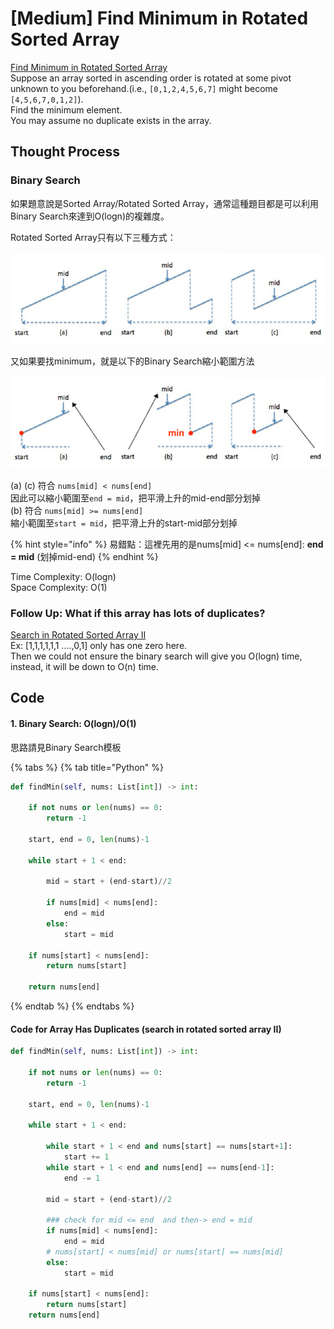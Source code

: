 # \[Medium\] Find Minimum in Rotated Sorted Array

[Find Minimum in Rotated Sorted Array](https://leetcode.com/problems/find-minimum-in-rotated-sorted-array/)  
Suppose an array sorted in ascending order is rotated at some pivot unknown to you beforehand.\(i.e., `[0,1,2,4,5,6,7]` might become `[4,5,6,7,0,1,2]`\).  
Find the minimum element.  
You may assume no duplicate exists in the array.

## Thought Process

### Binary Search

如果題意說是Sorted Array/Rotated Sorted Array，通常這種題目都是可以利用Binary Search來達到O\(logn\)的複雜度。  
  
Rotated Sorted Array只有以下三種方式：

![\(a\)\(b\)\(c\) Rotated Sorted Array &#x53EF;&#x80FD;&#x51FA;&#x73FE;&#x60C5;&#x6CC1;](../../.gitbook/assets/rotated-sorted-array.jpg)

又如果要找minimum，就是以下的Binary Search縮小範圍方法

![](../../.gitbook/assets/rotated-sorted-array-min-%20%281%29.jpg)

\(a\) \(c\) 符合 `nums[mid] < nums[end]`  
因此可以縮小範圍至`end = mid`，把平滑上升的mid-end部分划掉  
\(b\) 符合 `nums[mid] >= nums[end]`  
縮小範圍至`start = mid`，把平滑上升的start-mid部分划掉

{% hint style="info" %}
易錯點：這裡先用的是nums\[mid\] &lt;= nums\[end\]:  **end = mid** \(划掉mid-end\)
{% endhint %}

Time Complexity: O\(logn\)  
Space Complexity: O\(1\)

### Follow Up: What if this array has lots of duplicates?  

[Search in Rotated Sorted Array II](https://leetcode.com/problems/find-minimum-in-rotated-sorted-array-ii/)  
Ex: \[1,1,1,1,1,1 ....,0,1\] only has one zero here.   
Then we could not ensure the binary search will give you O\(logn\) time, instead, it will be down to O\(n\) time. 

## Code

#### 1. Binary Search: O\(logn\)/O\(1\)

思路請見Binary Search模板

{% tabs %}
{% tab title="Python" %}
```python
def findMin(self, nums: List[int]) -> int:
    
    if not nums or len(nums) == 0:
        return -1
        
    start, end = 0, len(nums)-1
    
    while start + 1 < end:
        
        mid = start + (end-start)//2
        
        if nums[mid] < nums[end]:
            end = mid
        else:
            start = mid
    
    if nums[start] < nums[end]:
        return nums[start]
    
    return nums[end]
```
{% endtab %}
{% endtabs %}

#### Code for Array Has Duplicates \(search in rotated sorted array II\)

```python
def findMin(self, nums: List[int]) -> int:

    if not nums or len(nums) == 0:
        return -1
    
    start, end = 0, len(nums)-1
    
    while start + 1 < end:
        
        while start + 1 < end and nums[start] == nums[start+1]:
            start += 1
        while start + 1 < end and nums[end] == nums[end-1]:
            end -= 1
            
        mid = start + (end-start)//2
        
        ### check for mid <= end  and then-> end = mid
        if nums[mid] < nums[end]:
            end = mid
        # nums[start] < nums[mid] or nums[start] == nums[mid]
        else:
            start = mid
    
    if nums[start] < nums[end]:
        return nums[start]
    return nums[end]
```

